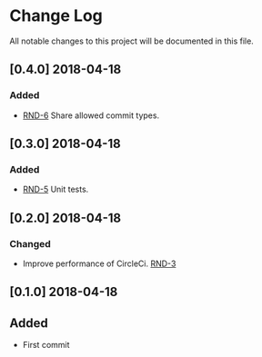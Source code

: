 # Change Log
All notable changes to this project will be documented in this file.

## [0.4.0] 2018-04-18
### Added
- [RND-6](https://socifi.atlassian.net/browse/RND-6) Share allowed commit types.

## [0.3.0] 2018-04-18
### Added
- [RND-5](https://socifi.atlassian.net/browse/RND-5) Unit tests.

## [0.2.0] 2018-04-18
### Changed
- Improve performance of CircleCi. [RND-3](https://socifi.atlassian.net/browse/RND-3)

## [0.1.0] 2018-04-18
## Added
- First commit

